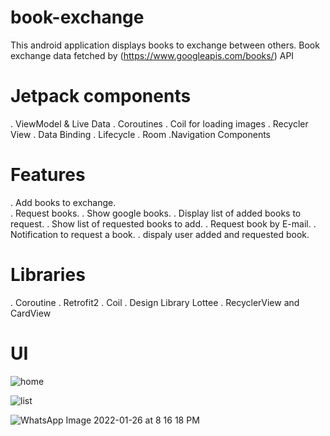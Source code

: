 # book-exchange
This android application displays books to exchange between others.
Book exchange data fetched by (https://www.googleapis.com/books/) API

# Jetpack components
. ViewModel & Live Data
. Coroutines
. Coil for loading images
. Recycler View
. Data Binding
. Lifecycle
. Room
.Navigation Components

# Features
. Add books to exchange.<br />
. Request books.
. Show google books.
. Display list of added books to request.
. Show list of requested books to add.
. Request book by E-mail.
. Notification to request a book.
. dispaly user added and requested book.

# Libraries
. Coroutine
. Retrofit2
. Coil
. Design Library Lottee
. RecyclerView and CardView

# UI
![home](https://user-images.githubusercontent.com/92260419/151214404-8d8d29ef-14bc-4290-bbc3-cff45f9597b3.jpeg)

![list](https://user-images.githubusercontent.com/92260419/151215121-3f7eea2f-f72a-404c-a81d-633f6b655d8c.jpeg)

![WhatsApp Image 2022-01-26 at 8 16 18 PM](https://user-images.githubusercontent.com/92260419/151215357-3c412511-812d-424e-8ad7-0c71ec757002.jpeg)




